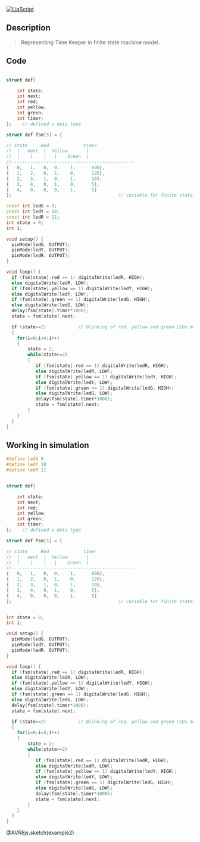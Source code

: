 
<!--

author:   Sebastian Zug
email:    sebastian.zug@informatik.tu-freiberg.de
version:  0.0.1
language: de
narrator: Deutsch Female

import: https://raw.githubusercontent.com/liaTemplates/AVR8js/main/README.md


-->



[![LiaScript](https://raw.githubusercontent.com/LiaScript/LiaScript/master/badges/course.svg)](https://liascript.github.io/course/?https://raw.githubusercontent.com/Mr-Nair/Hiwi-Arduino/main/Statemachinemodel.md)

## Description

>Representing Time Keeper in finite state machine model.

## Code

```cpp 

struct def{

    int state;
    int next;
    int red;
    int yellow;
    int green;
    int timer;
};    // defined a data type

struct def fsm[5] = {

// state     Red             timer
//  |   next  |  Yellow       |
//  |    |    |   |    Green  |
//----------------------------------------------
{   0,   1,   0,  0,    1,      600},
{   1,   2,   0,  1,    0,      120},
{   2,   3,   1,  0,    1,      10},
{   3,   4,   0,  1,    0,      5},
{   4,   0,   0,  0,    1,      5}
};                                        // variable for finite state machine

const int ledG = 9;
const int ledY = 10;
const int ledR = 11;
int state = 0;
int i;

void setup() {
  pinMode(ledG, OUTPUT);
  pinMode(ledY, OUTPUT);
  pinMode(ledR, OUTPUT);
}

void loop() {
  if (fsm[state].red == 1) digitalWrite(ledR, HIGH);
  else digitalWrite(ledR, LOW);
  if (fsm[state].yellow == 1) digitalWrite(ledY, HIGH);
  else digitalWrite(ledY, LOW);
  if (fsm[state].green == 1) digitalWrite(ledG, HIGH);
  else digitalWrite(ledG, LOW);
  delay(fsm[state].timer*1000);
  state = fsm[state].next;

  if (state>=2)            // Blinking of red, yellow and green LEDs marking the end
  {
    for(i=0;i<4;i++)
    {
        state = 2;
        while(state>=2)
        {
           if (fsm[state].red == 1) digitalWrite(ledR, HIGH);
           else digitalWrite(ledR, LOW);
           if (fsm[state].yellow == 1) digitalWrite(ledY, HIGH);
           else digitalWrite(ledY, LOW);
           if (fsm[state].green == 1) digitalWrite(ledG, HIGH);
           else digitalWrite(ledG, LOW);
           delay(fsm[state].timer*1000);
           state = fsm[state].next; 
        }
    }
  }
}

```


## Working in simulation

<div id="example2">
<wokwi-led color="green" pin="9" label="1"></wokwi-led>
<wokwi-led color="yellow" pin="10" label="2"></wokwi-led>
<wokwi-led color="red" pin="11" label="3"></wokwi-led>
<span id="simulation-time"></span></div>

```cpp
#define ledG 9
#define ledY 10
#define ledR 11


struct def{

    int state;
    int next;
    int red;
    int yellow;
    int green;
    int timer;
};    // defined a data type 

struct def fsm[5] = {

// state     Red             timer
//  |   next  |  Yellow       |
//  |    |    |   |    Green  |
//----------------------------------------------
{   0,   1,   0,  0,    1,      600},
{   1,   2,   0,  1,    0,      120},
{   2,   3,   1,  0,    1,      10},
{   3,   4,   0,  1,    0,      5},
{   4,   0,   0,  0,    1,      5}
};                                        // variable for finite state machine


int state = 0;
int i;

void setup() {
  pinMode(ledG, OUTPUT);
  pinMode(ledY, OUTPUT);
  pinMode(ledR, OUTPUT);
}

void loop() {
  if (fsm[state].red == 1) digitalWrite(ledR, HIGH);
  else digitalWrite(ledR, LOW);
  if (fsm[state].yellow == 1) digitalWrite(ledY, HIGH);
  else digitalWrite(ledY, LOW);
  if (fsm[state].green == 1) digitalWrite(ledG, HIGH);
  else digitalWrite(ledG, LOW);
  delay(fsm[state].timer*1000);
  state = fsm[state].next;

  if (state>=2)            // Blinking of red, yellow and green LEDs marking the end
  {
    for(i=0;i<4;i++)
    {
        state = 2;
        while(state>=2)
        {
           if (fsm[state].red == 1) digitalWrite(ledR, HIGH);
           else digitalWrite(ledR, LOW);
           if (fsm[state].yellow == 1) digitalWrite(ledY, HIGH);
           else digitalWrite(ledY, LOW);
           if (fsm[state].green == 1) digitalWrite(ledG, HIGH);
           else digitalWrite(ledG, LOW);
           delay(fsm[state].timer*1000);
           state = fsm[state].next; 
        }
    }
  }
}


```
@AVR8js.sketch(example2)




